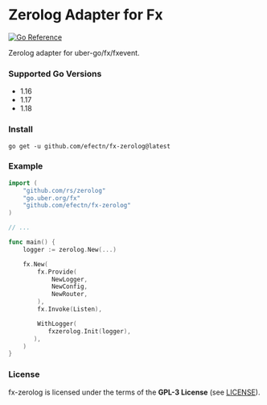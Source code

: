 # Zerolog Adapter for Fx

[![Go Reference](https://pkg.go.dev/badge/github.com/efectn/fx-zerolog.svg)](https://pkg.go.dev/github.com/efectn/fx-zerolog)

Zerolog adapter for uber-go/fx/fxevent. 

### Supported Go Versions
- 1.16
- 1.17
- 1.18

### Install

```shell
go get -u github.com/efectn/fx-zerolog@latest
```

### Example
```go
import (
    "github.com/rs/zerolog"
    "go.uber.org/fx"
    "github.com/efectn/fx-zerolog"
)

// ...

func main() {
    logger := zerolog.New(...)

    fx.New(
    	fx.Provide(
    		NewLogger,
    		NewConfig,
    		NewRouter,
    	),
    	fx.Invoke(Listen),

    	WithLogger(
           fxzerolog.Init(logger),
       ),
    )
}
```

### License

fx-zerolog is licensed under the terms of the **GPL-3 License** (see [LICENSE](LICENSE)).
